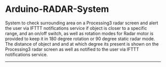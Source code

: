 # Arduino-RADAR-System
System to check surrounding area on a Processing3 radar screen and alert the user via IFTTT notifications service if object is closer to a specific range, and an on/off switch, as well as rotation modes for Radar motor is provided to keep it in 180 degree rotation or 90 degree static radar mode. The distance of object and and at which degree its present is shown on the Processing3 radar screen as well as notified to the user via IFTTT notifications service.

---

<!-- 9XAKZNBF7C3M3Q4OGQVT3U432UNMPXGM -->
